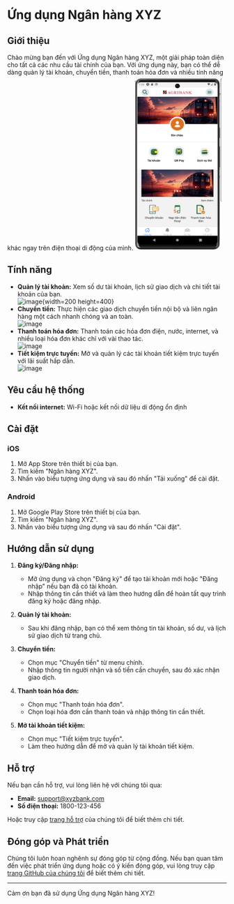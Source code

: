 # Ứng dụng Ngân hàng XYZ

## Giới thiệu

Chào mừng bạn đến với Ứng dụng Ngân hàng XYZ, một giải pháp toàn diện cho tất cả các nhu cầu tài chính của bạn. Với ứng dụng này, bạn có thể dễ dàng quản lý tài khoản, chuyển tiền, thanh toán hóa đơn và nhiều tính năng khác ngay trên điện thoại di động của mình.
<img src="image-1.png" alt="Hình ảnh" width="200" height="400">
## Tính năng

- **Quản lý tài khoản:** Xem số dư tài khoản, lịch sử giao dịch và chi tiết tài khoản của bạn.<br>
![image](https://github.com/TrietKun/Agribank/assets/103935961/b0284ed6-2785-414e-a71a-33e6828c8f90){width=200 height=400}
- **Chuyển tiền:** Thực hiện các giao dịch chuyển tiền nội bộ và liên ngân hàng một cách nhanh chóng và an toàn.<br>
![image](https://github.com/TrietKun/Agribank/assets/103935961/a407d06e-ef9b-45fa-be34-07972ed09327)  
- **Thanh toán hóa đơn:** Thanh toán các hóa đơn điện, nước, internet, và nhiều loại hóa đơn khác chỉ với vài thao tác.<br>
![image](https://github.com/TrietKun/Agribank/assets/103935961/2f98870f-2531-41cd-ba7e-6e2cac1f7495)
- **Tiết kiệm trực tuyến:** Mở và quản lý các tài khoản tiết kiệm trực tuyến với lãi suất hấp dẫn.<br>
![image](https://github.com/TrietKun/Agribank/assets/103935961/b0da3cb5-cb02-4d9e-8b3a-c84536596fd1)
## Yêu cầu hệ thống

- **Kết nối internet:** Wi-Fi hoặc kết nối dữ liệu di động ổn định

## Cài đặt

### iOS

1. Mở App Store trên thiết bị của bạn.
2. Tìm kiếm "Ngân hàng XYZ".
3. Nhấn vào biểu tượng ứng dụng và sau đó nhấn "Tải xuống" để cài đặt.

### Android

1. Mở Google Play Store trên thiết bị của bạn.
2. Tìm kiếm "Ngân hàng XYZ".
3. Nhấn vào biểu tượng ứng dụng và sau đó nhấn "Cài đặt".

## Hướng dẫn sử dụng

1. **Đăng ký/Đăng nhập:**
   - Mở ứng dụng và chọn "Đăng ký" để tạo tài khoản mới hoặc "Đăng nhập" nếu bạn đã có tài khoản.
   - Nhập thông tin cần thiết và làm theo hướng dẫn để hoàn tất quy trình đăng ký hoặc đăng nhập.

2. **Quản lý tài khoản:**
   - Sau khi đăng nhập, bạn có thể xem thông tin tài khoản, số dư, và lịch sử giao dịch từ trang chủ.

3. **Chuyển tiền:**
   - Chọn mục "Chuyển tiền" từ menu chính.
   - Nhập thông tin người nhận và số tiền cần chuyển, sau đó xác nhận giao dịch.

4. **Thanh toán hóa đơn:**
   - Chọn mục "Thanh toán hóa đơn".
   - Chọn loại hóa đơn cần thanh toán và nhập thông tin cần thiết.

5. **Mở tài khoản tiết kiệm:**
   - Chọn mục "Tiết kiệm trực tuyến".
   - Làm theo hướng dẫn để mở và quản lý tài khoản tiết kiệm.

## Hỗ trợ

Nếu bạn cần hỗ trợ, vui lòng liên hệ với chúng tôi qua:
- **Email:** support@xyzbank.com
- **Số điện thoại:** 1800-123-456

Hoặc truy cập [trang hỗ trợ](https://www.xyzbank.com/support) của chúng tôi để biết thêm chi tiết.

## Đóng góp và Phát triển

Chúng tôi luôn hoan nghênh sự đóng góp từ cộng đồng. Nếu bạn quan tâm đến việc phát triển ứng dụng hoặc có ý kiến đóng góp, vui lòng truy cập [trang GitHub của chúng tôi](https://github.com/xyzbank/app) để biết thêm chi tiết.

---

Cảm ơn bạn đã sử dụng Ứng dụng Ngân hàng XYZ!
